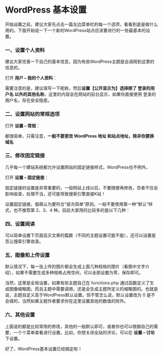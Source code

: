 # WordPress 基本设置

开始设置之前，建议大家先点击一篇左边菜单栏的每一个选项，看看到底是做什么用的。下面开始说一下一个新的WordPress站点应该要进行的一些最基本的设置。

### 一、设置个人资料

建议大家完善一下自己的基本信息，因为有些WordPress主题是会调用到这里的信息的。

打开 **用户 – 我的个人资料**：

需要注意的是，建议填写一下昵称，然后**设置【公开显示为】选择除了 登录的用户名 以外的其他名称**，这里的内容会在网站的前台显示，如果你直接使用 登录的用户名，存在安全隐患。



### 二、设置网站的常规选项

打开 **设置 – 常规**：

都很简单，只需注意，**一般不要更改 WordPress 地址 和站点地址，除非你要换域名**



### 三、修改固定链接

几乎每一个建站系统都允许设置网站的固定链接样式，WordPress也不例外。

打开 **设置 – 固定链接**：



固定链接的设置是非常重要的，一般网站上线以后，不要随便再修改，否者不仅会影响收录，处理不当，还可能导致搜索引擎直接K站！

设置固定链接，倡萌认为要符合“层次简单”原则。一般不要使用第一种“默认”样式，也不推荐第 2、3、4 种。目前大家用的比较多的是以下几种：



### 四、设置阅读

可以简单设置下页面显示文章的篇数（不同的主题设置可能不能），还可以设置是否让搜索引擎收录。



### 五、图像和上传设置

默认情况下，每一张上传的图片都会生成上面几种规格的图片（看图中文字介绍），如果不需要生成多种规格占用空间，可以全部设置为零，保存即可。

当然，这里是全局设置，如果有些主题自己在 functions.php 通过函数定义了生成图像缩略图，而且主题中需要调用，还是会生成主题所定义的缩略图的。也就是说，主题自定义高于WordPress默认设置。但不管怎么说，默认设置改为 0 是不会错的，当然如果主题作者要求你在这里设置其他的数值的除外。



### 六、其他设置

上面说的都是比较常用的修改，其他的一般默认即可，或者你也可以根据自己的需要，一个个菜单查看进行设置。比如，你想关闭全站的评论，可以在 **设置 – 讨论** 下设置。

好了，WordPress基本设置已经搞定啦！